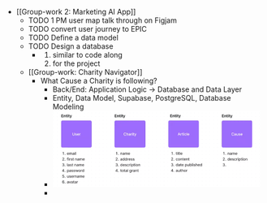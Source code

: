 - [[Group-work 2: Marketing AI App]]
	- TODO 1 PM user map talk through on Figjam
	- TODO convert user journey to EPIC
	- TODO Define a data model
	- TODO Design a database
		- 1. similar to code along
		  2. for the project
	- [[Group-work: Charity Navigator]]
		- What Cause a Charity is following?
			- Back/End: Application Logic -> Database and Data Layer
			- Entity, Data Model, Supabase, PostgreSQL, Database Modeling
			- ![Screenshot 2023-03-07 at 10.42.17 AM.png](../assets/Screenshot_2023-03-07_at_10.42.17_AM_1678203747176_0.png)
			-